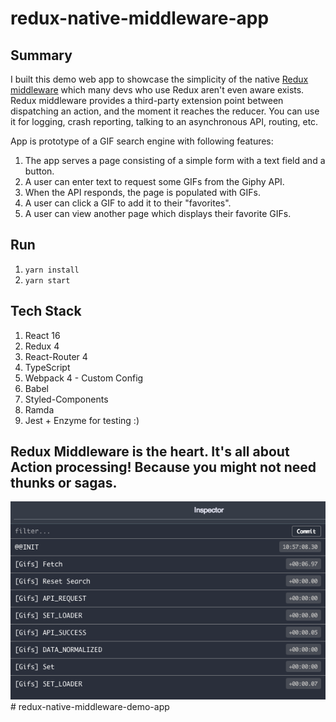 # redux-native-middleware-app

## Summary

I built this demo web app to showcase the simplicity of the native [Redux middleware](https://redux.js.org/advanced/middleware) which many devs who use Redux aren't even aware exists. Redux middleware provides a third-party extension point between dispatching an action, and the moment it reaches the reducer. You can use it for logging, crash reporting, talking to an asynchronous API, routing, etc.

App is prototype of a GIF search engine with following features:
1. The app serves a page consisting of a simple form with a text field and a button.
2. A user can enter text to request some GIFs from the Giphy API.
3. When the API responds, the page is populated with GIFs.
4. A user can click a GIF to add it to their "favorites".
5. A user can view another page which displays their favorite GIFs.

## Run

1. `yarn install`
2. `yarn start`

## Tech Stack

1. React 16
2. Redux 4
3. React-Router 4
4. TypeScript 
5. Webpack 4 - Custom Config
6. Babel
7. Styled-Components
8. Ramda
8. Jest + Enzyme for testing :)

## Redux Middleware is the heart. It's all about Action processing! Because you might not need thunks or sagas. 

![picture](assets/redux-actions.png)# redux-native-middleware-demo-app
